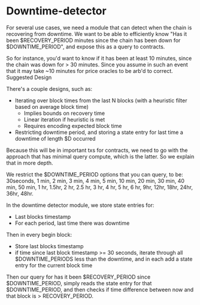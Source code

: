 # Downtime-detector

For several use cases, we need a module that can detect when the chain is recovering from downtime. We want to be able to efficiently know "Has it been $RECOVERY_PERIOD minutes since the chain has been down for $DOWNTIME_PERIOD", and expose this as a query to contracts.

So for instance, you'd want to know if it has been at least 10 minutes, since the chain was down for > 30 minutes. Since you assume in such an event that it may take ~10 minutes for price oracles to be arb'd to correct.
Suggested Design

There's a couple designs, such as:

* Iterating over block times from the last N blocks (with a heuristic filter based on average block time)
    * Implies bounds on recovery time
    * Linear iteration if heuristic is met
    * Requires encoding expected block time
* Restricting downtime period, and storing a state entry for last time a downtime of length $D occurred

Because this will be in important txs for contracts, we need to go with the approach that has minimal query compute, which is the latter. So we explain that in more depth.

We restrict the $DOWNTIME_PERIOD options that you can query, to be: 30seconds, 1 min, 2 min, 3 min, 4 min, 5 min, 10 min, 20 min, 30 min, 40 min, 50 min, 1 hr, 1.5hr, 2 hr, 2.5 hr, 3 hr, 4 hr, 5 hr, 6 hr, 9hr, 12hr, 18hr, 24hr, 36hr, 48hr.

In the downtime detector module, we store state entries for:

* Last blocks timestamp
* For each period, last time there was downtime

Then in every begin block:

* Store last blocks timestamp
* if time since last block timestamp >= 30 seconds, iterate through all $DOWNTIME_PERIODS less than the downtime, and in each add a state entry for the current block time

Then our query for has it been $RECOVERY_PERIOD since $DOWNTIME_PERIOD, simply reads the state entry for that $DOWNTIME_PERIOD, and then checks if time difference between now and that block is > RECOVERY_PERIOD.